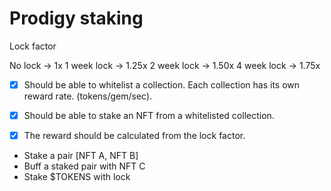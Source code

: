 # Prodigy staking

Lock factor

No lock -> 1x
1 week lock -> 1.25x
2 week lock -> 1.50x
4 week lock -> 1.75x

 - [x] Should be able to whitelist a collection. Each collection has its own reward rate. (tokens/gem/sec).
 - [x] Should be able to stake an NFT from a whitelisted collection.
 - [x] The reward should be calculated from the lock factor.


 - Stake a pair [NFT A, NFT B]
 - Buff a staked pair with NFT C
 - Stake $TOKENS with lock


